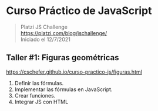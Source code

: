 # Curso Práctico de JavaScript

> Platzi JS Challenge  
> <https://platzi.com/blog/jschallenge/>  
> Iniciado el 12/7/2021

## Taller #1: Figuras geométricas

<https://cschefer.github.io/curso-practico-js/figuras.html>

1. Definir las fórmulas.
2. Implementar las fórmulas en JavaScript.
3. Crear funciones.
4. Integrar JS con HTML
